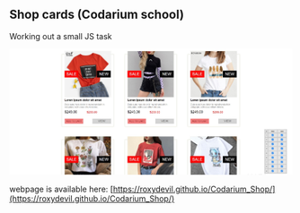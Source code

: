 ## Shop cards (Codarium school)

Working out a small JS task

![screen](readme/figure1.jpg)

webpage is available here:
[https://roxydevil.github.io/Codarium_Shop/](https://roxydevil.github.io/Codarium_Shop/)
